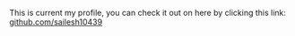 This is current my profile, you can check it out on here by clicking this link: [github.com/sailesh10439](https://github.com/sailesh10439)
